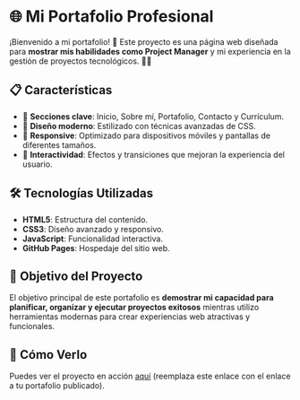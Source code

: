 # 🌐 Mi Portafolio Profesional

¡Bienvenido a mi portafolio! 🚀 Este proyecto es una página web diseñada para **mostrar mis habilidades como Project Manager** y mi experiencia en la gestión de proyectos tecnológicos. 💼✨

## 📋 Características

- 📄 **Secciones clave**: Inicio, Sobre mí, Portafolio, Contacto y Currículum.
- 🎨 **Diseño moderno**: Estilizado con técnicas avanzadas de CSS.
- 📱 **Responsive**: Optimizado para dispositivos móviles y pantallas de diferentes tamaños.
- 🚀 **Interactividad**: Efectos y transiciones que mejoran la experiencia del usuario.

## 🛠️ Tecnologías Utilizadas

- **HTML5**: Estructura del contenido.
- **CSS3**: Diseño avanzado y responsivo.
- **JavaScript**: Funcionalidad interactiva.
- **GitHub Pages**: Hospedaje del sitio web.

## 🎯 Objetivo del Proyecto

El objetivo principal de este portafolio es **demostrar mi capacidad para planificar, organizar y ejecutar proyectos exitosos** mientras utilizo herramientas modernas para crear experiencias web atractivas y funcionales.

## 🚀 Cómo Verlo

Puedes ver el proyecto en acción [aquí](#) (reemplaza este enlace con el enlace a tu portafolio publicado).